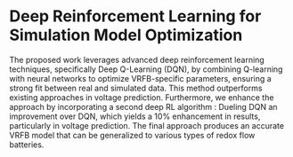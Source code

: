 # Deep Reinforcement Learning for Simulation Model Optimization
The proposed work leverages advanced deep reinforcement learning techniques, specifically Deep Q-Learning (DQN), by combining Q-learning with neural networks to optimize VRFB-specific parameters, ensuring a strong fit between real and simulated data. This method outperforms existing approaches in voltage prediction. Furthermore, we enhance the approach by incorporating a second deep RL algorithm : Dueling DQN an improvement over DQN, which yields a 10% enhancement in results, particularly in voltage prediction. The final approach produces an accurate VRFB model that can be generalized to various types of redox flow batteries.

